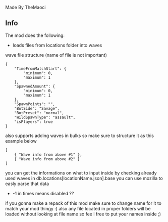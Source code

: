 Made By TheMaoci

## Info
The mod does the following:
- loads files from locations folder into waves

wave file structure (name of file is not important)

```
{
	"TimeFromMatchStart": {
		"minimum": 0,
		"maximum": 1
	},
	"SpawnedAmount": {
		"minimum": 0,
		"maximum": 1
	},
	"SpawnPoints": "",
	"BotSide": "Savage",
	"BotPreset": "normal",
	"WildSpawnType": "assault",
	"isPlayers": true
}
```
also supports adding waves in bulks so make sure to structure it as this example below
```
[
	{ "Wave info from above #1" },
	{ "Wave info from above #2" }
]
```
you can get the informations on what to input inside by checking already used waves in db.locations[locationName.json].base you can use mozilla to easly parse that data

* -1 in times means disabled ??

if you gonna make a repack of this mod make sure to change name for it to match your mod thingy :) also any file located in proper folders will be loaded without looking at file name so fee l free to put your names inside ;)